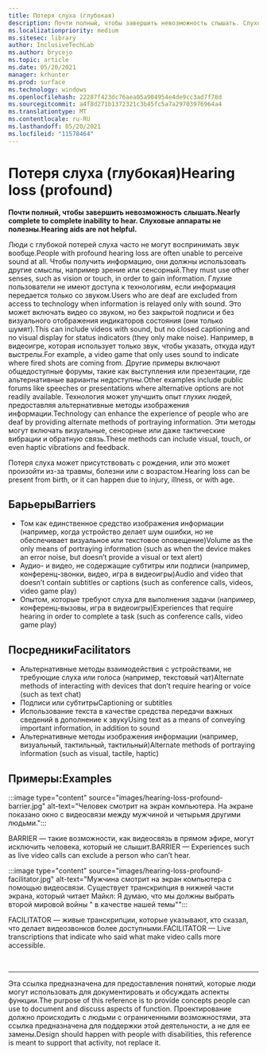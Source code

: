 ```yaml
---
title: Потеря слуха (глубокая)
description: Почти полный, чтобы завершить невозможность слышать. Слуховые аппараты не полезны.
ms.localizationpriority: medium
ms.sitesec: library
author: InclusiveTechLab
ms.author: brycejo
ms.topic: article
ms.date: 05/20/2021
manager: krhunter
ms.prod: surface
ms.technology: windows
ms.openlocfilehash: 22287f423dc76aea05a904954e4de9cc3ad7f78d
ms.sourcegitcommit: a4f8d271b1372321c3b45fc5a7a29703976964a4
ms.translationtype: MT
ms.contentlocale: ru-RU
ms.lasthandoff: 05/20/2021
ms.locfileid: "11578464"
---
```

# <a name="hearing-loss-profound"></a><span data-ttu-id="a496e-104">Потеря слуха (глубокая)</span><span class="sxs-lookup"><span data-stu-id="a496e-104">Hearing loss (profound)</span></span>

**<span data-ttu-id="a496e-105">Почти полный, чтобы завершить невозможность слышать.</span><span class="sxs-lookup"><span data-stu-id="a496e-105">Nearly complete to complete inability to hear.</span></span> <span data-ttu-id="a496e-106">Слуховые аппараты не полезны.</span><span class="sxs-lookup"><span data-stu-id="a496e-106">Hearing aids are not helpful.</span></span>**

<span data-ttu-id="a496e-107">Люди с глубокой потерей слуха часто не могут воспринимать звук вообще.</span><span class="sxs-lookup"><span data-stu-id="a496e-107">People with profound hearing loss are often unable to perceive sound at all.</span></span> <span data-ttu-id="a496e-108">Чтобы получить информацию, они должны использовать другие смыслы, например зрение или сенсорный.</span><span class="sxs-lookup"><span data-stu-id="a496e-108">They must use other senses, such as vision or touch, in order to gain information.</span></span> <span data-ttu-id="a496e-109">Глухие пользователи не имеют доступа к технологиям, если информация передается только со звуком.</span><span class="sxs-lookup"><span data-stu-id="a496e-109">Users who are deaf are excluded from access to technology when information is relayed only with sound.</span></span> <span data-ttu-id="a496e-110">Это может включать видео со звуком, но без закрытой подписи и без визуального отображения индикаторов состояния (они только шумят).</span><span class="sxs-lookup"><span data-stu-id="a496e-110">This can include videos with sound, but no closed captioning and no visual display for status indicators (they only make noise).</span></span> <span data-ttu-id="a496e-111">Например, в видеоигре, которая использует только звук, чтобы указать, откуда идут выстрелы.</span><span class="sxs-lookup"><span data-stu-id="a496e-111">For example, a video game that only uses sound to indicate where fired shots are coming from.</span></span> <span data-ttu-id="a496e-112">Другие примеры включают общедоступные форумы, такие как выступления или презентации, где альтернативные варианты недоступны.</span><span class="sxs-lookup"><span data-stu-id="a496e-112">Other examples include public forums like speeches or presentations where alternative options are not readily available.</span></span> <span data-ttu-id="a496e-113">Технология может улучшить опыт глухих людей, предоставляя альтернативные методы изображения информации.</span><span class="sxs-lookup"><span data-stu-id="a496e-113">Technology can enhance the experience of people who are deaf by providing alternate methods of portraying information.</span></span> <span data-ttu-id="a496e-114">Эти методы могут включать визуальные, сенсорные или даже тактические вибрации и обратную связь.</span><span class="sxs-lookup"><span data-stu-id="a496e-114">These methods can include visual, touch, or even haptic vibrations and feedback.</span></span>

<span data-ttu-id="a496e-115">Потеря слуха может присутствовать с рождения, или это может произойти из-за травмы, болезни или с возрастом.</span><span class="sxs-lookup"><span data-stu-id="a496e-115">Hearing loss can be present from birth, or it can happen due to injury, illness, or with age.</span></span>

## <a name="barriers"></a><span data-ttu-id="a496e-116">Барьеры</span><span class="sxs-lookup"><span data-stu-id="a496e-116">Barriers</span></span>

* <span data-ttu-id="a496e-117">Том как единственное средство изображения информации (например, когда устройство делает шум ошибки, но не обеспечивает визуальное или текстовое оповещение)</span><span class="sxs-lookup"><span data-stu-id="a496e-117">Volume as the only means of portraying information (such as when the device makes an error noise, but doesn’t provide a visual or text alert)</span></span>
* <span data-ttu-id="a496e-118">Аудио- и видео, не содержащие субтитры или подписи (например, конференц-звонки, видео, игра в видеоигры)</span><span class="sxs-lookup"><span data-stu-id="a496e-118">Audio and video that doesn’t contain subtitles or captions (such as conference calls, videos, video game play)</span></span>
* <span data-ttu-id="a496e-119">Опытом, которые требуют слуха для выполнения задачи (например, конференц-вызовы, игра в видеоигры)</span><span class="sxs-lookup"><span data-stu-id="a496e-119">Experiences that require hearing in order to complete a task (such as conference calls, video game play)</span></span>


## <a name="facilitators"></a><span data-ttu-id="a496e-120">Посредники</span><span class="sxs-lookup"><span data-stu-id="a496e-120">Facilitators</span></span>
* <span data-ttu-id="a496e-121">Альтернативные методы взаимодействия с устройствами, не требующие слуха или голоса (например, текстовый чат)</span><span class="sxs-lookup"><span data-stu-id="a496e-121">Alternate methods of interacting with devices that don’t require hearing or voice (such as text chat)</span></span>
* <span data-ttu-id="a496e-122">Подписи или субтитры</span><span class="sxs-lookup"><span data-stu-id="a496e-122">Captioning or subtitles</span></span> 
* <span data-ttu-id="a496e-123">Использование текста в качестве средства передачи важных сведений в дополнение к звуку</span><span class="sxs-lookup"><span data-stu-id="a496e-123">Using text as a means of conveying important information, in addition to sound</span></span>
* <span data-ttu-id="a496e-124">Альтернативные методы изображения информации (например, визуальный, тактильный, тактильный)</span><span class="sxs-lookup"><span data-stu-id="a496e-124">Alternate methods of portraying information (such as visual, tactile, haptic)</span></span>


## <a name="examples"></a><span data-ttu-id="a496e-125">Примеры:</span><span class="sxs-lookup"><span data-stu-id="a496e-125">Examples</span></span>

:::image type="content" source="images/hearing-loss-profound-barrier.jpg" alt-text="Человек смотрит на экран компьютера. На экране показано окно с видеосвязи между мужчиной и четырьмя другими людьми.":::

<span data-ttu-id="a496e-128">BARRIER — такие возможности, как видеосвязь в прямом эфире, могут исключить человека, который не слышит.</span><span class="sxs-lookup"><span data-stu-id="a496e-128">BARRIER — Experiences such as live video calls can exclude a person who can’t hear.</span></span> 

:::image type="content" source="images/hearing-loss-profound-facilitator.jpg" alt-text="Мужчина смотрит на экран компьютера с помощью видеосвязи. Существует транскрипция в нижней части экрана, который читает Майкл: Я думаю, что мы должны выбрать второй мировой войны &quot; в качестве нашей темы&quot;":::

<span data-ttu-id="a496e-131">FACILITATOR — живые транскрипции, которые указывают, кто сказал, что делает видеозвонков более доступными.</span><span class="sxs-lookup"><span data-stu-id="a496e-131">FACILITATOR — Live transcriptions that indicate who said what make video calls more accessible.</span></span> 

&nbsp;

[comment]: # (Заявление footer)
___
<span data-ttu-id="a496e-133">Эта ссылка предназначена для предоставления понятий, которые люди могут использовать для документировать и обсуждать аспекты функции.</span><span class="sxs-lookup"><span data-stu-id="a496e-133">The purpose of this reference is to provide concepts people can use to document and discuss aspects of function.</span></span> <span data-ttu-id="a496e-134">Проектирование должно происходить с людьми с ограниченными возможностями, эта ссылка предназначена для поддержки этой деятельности, а не для ее замены.</span><span class="sxs-lookup"><span data-stu-id="a496e-134">Design should happen with people with disabilities, this reference is meant to support that activity, not replace it.</span></span> 